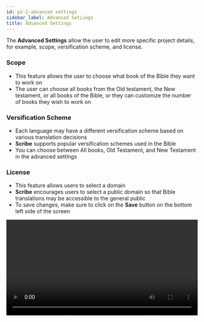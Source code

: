 ```yaml
---
id: p2-2-advanced settings
sidebar_label: Advanced Setiings
title: Advanced Settings
---
```

The **Advanced Settings** allow the user to edit more specific project details, for example, scope, versification scheme, and license.

  ### Scope ###

  - This feature allows the user to choose what book of the Bible they want to work on
  - The user can choose all books from the Old testament, the New testament, or all books of the Bible, or they can customize the number of books they wish to work on

### Versification Scheme ###

  -  Each language may have a different versification scheme based on various translation decisions
  -  **Scribe** supports popular versification schemes used in the Bible
  - You can choose between All books, Old Testament, and New Testament in the advanced settings 
      

### License ###

  -  This feature allows users to select a domain 
  -  **Scribe** encourages users to select a public domain so that Bible translations may be accessible to the general public
  -  To save changes, make sure to click on the **Save** button on the bottom left side of the screen

<video controls src="/assets/advanced-settings.mov" width="100%" type="video/mov"/>